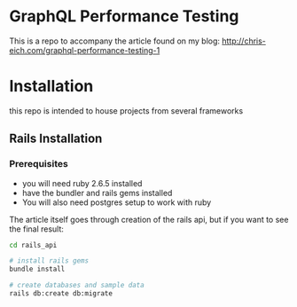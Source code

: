 # GraphQL Performance Testing

This is a repo to accompany the article found on my blog:
http://chris-eich.com/graphql-performance-testing-1

# Installation
this repo is intended to house projects from several frameworks

## Rails Installation

### Prerequisites
* you will need ruby 2.6.5 installed
* have the bundler and rails gems installed
* You will also need postgres setup to work with ruby

The article itself goes through creation of the rails api, but if you want to see the final result:

``` bash
cd rails_api

# install rails gems
bundle install

# create databases and sample data
rails db:create db:migrate
